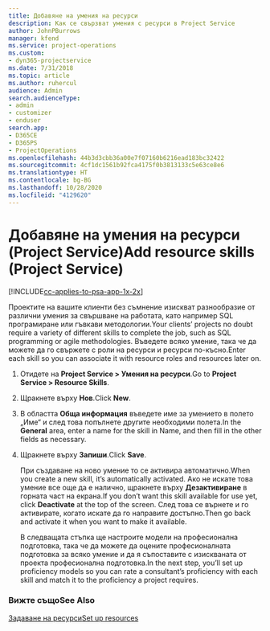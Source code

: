 ```yaml
---
title: Добавяне на умения на ресурси
description: Как се свързват умения с ресурси в Project Service
author: JohnPBurrows
manager: kfend
ms.service: project-operations
ms.custom:
- dyn365-projectservice
ms.date: 7/31/2018
ms.topic: article
ms.author: ruhercul
audience: Admin
search.audienceType:
- admin
- customizer
- enduser
search.app:
- D365CE
- D365PS
- ProjectOperations
ms.openlocfilehash: 44b3d3cbb36a00e7f07160b6216ead183bc32422
ms.sourcegitcommit: 4cf1dc1561b92fca4175f0b3813133c5e63ce8e6
ms.translationtype: HT
ms.contentlocale: bg-BG
ms.lasthandoff: 10/28/2020
ms.locfileid: "4129620"
---
```

# <a name="add-resource-skills-project-service"></a><span data-ttu-id="f90e5-103">Добавяне на умения на ресурси (Project Service)</span><span class="sxs-lookup"><span data-stu-id="f90e5-103">Add resource skills (Project Service)</span></span>

[!INCLUDE[cc-applies-to-psa-app-1x-2x](../includes/cc-applies-to-psa-app-1x-2x.md)]

<span data-ttu-id="f90e5-104">Проектите на вашите клиенти без съмнение изискват разнообразие от различни умения за свършване на работата, като например SQL програмиране или гъвкави методологии.</span><span class="sxs-lookup"><span data-stu-id="f90e5-104">Your clients’ projects no doubt require a variety of different skills to complete the job, such as SQL programming or agile methodologies.</span></span> <span data-ttu-id="f90e5-105">Въведете всяко умение, така че да можете да го свържете с роли на ресурси и ресурси по-късно.</span><span class="sxs-lookup"><span data-stu-id="f90e5-105">Enter each skill so you can associate it with resource roles and resources later on.</span></span>  
  
1. <span data-ttu-id="f90e5-106">Отидете на **Project Service > Умения на ресурси**.</span><span class="sxs-lookup"><span data-stu-id="f90e5-106">Go to **Project Service > Resource Skills**.</span></span>  
  
2. <span data-ttu-id="f90e5-107">Щракнете върху **Нов**.</span><span class="sxs-lookup"><span data-stu-id="f90e5-107">Click **New**.</span></span>  
  
3. <span data-ttu-id="f90e5-108">В областта **Обща информация** въведете име за умението в полето „Име“ и след това попълнете другите необходими полета.</span><span class="sxs-lookup"><span data-stu-id="f90e5-108">In the **General** area, enter a name for the skill in Name, and then fill in the other fields as necessary.</span></span>  
  
4. <span data-ttu-id="f90e5-109">Щракнете върху **Запиши**.</span><span class="sxs-lookup"><span data-stu-id="f90e5-109">Click **Save**.</span></span>  
  
   <span data-ttu-id="f90e5-110">При създаване на ново умение то се активира автоматично.</span><span class="sxs-lookup"><span data-stu-id="f90e5-110">When you create a new skill, it’s automatically activated.</span></span> <span data-ttu-id="f90e5-111">Ако не искате това умение все още да е налично, щракнете върху **Дезактивиране** в горната част на екрана.</span><span class="sxs-lookup"><span data-stu-id="f90e5-111">If you don’t want this skill available for use yet, click **Deactivate** at the top of the screen.</span></span> <span data-ttu-id="f90e5-112">След това се върнете и го активирате, когато искате да го направите достъпно.</span><span class="sxs-lookup"><span data-stu-id="f90e5-112">Then go back and activate it when you want to make it available.</span></span>  
  
   <span data-ttu-id="f90e5-113">В следващата стъпка ще настроите модели на професионална подготовка, така че да можете да оцените професионалната подготовка за всяко умение и да я съпоставите с изискваната от проекта професионална подготовка.</span><span class="sxs-lookup"><span data-stu-id="f90e5-113">In the next step, you’ll set up proficiency models so you can rate a consultant’s proficiency with each skill and match it to the proficiency a project requires.</span></span>  
  
### <a name="see-also"></a><span data-ttu-id="f90e5-114">Вижте също</span><span class="sxs-lookup"><span data-stu-id="f90e5-114">See Also</span></span>  
 [<span data-ttu-id="f90e5-115">Задаване на ресурси</span><span class="sxs-lookup"><span data-stu-id="f90e5-115">Set up resources</span></span>](../psa/set-up-resources.md)
